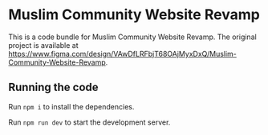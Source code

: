
  # Muslim Community Website Revamp

  This is a code bundle for Muslim Community Website Revamp. The original project is available at https://www.figma.com/design/VAwDfLRFbjT68OAjMyxDxQ/Muslim-Community-Website-Revamp.

  ## Running the code

  Run `npm i` to install the dependencies.

  Run `npm run dev` to start the development server.
  
